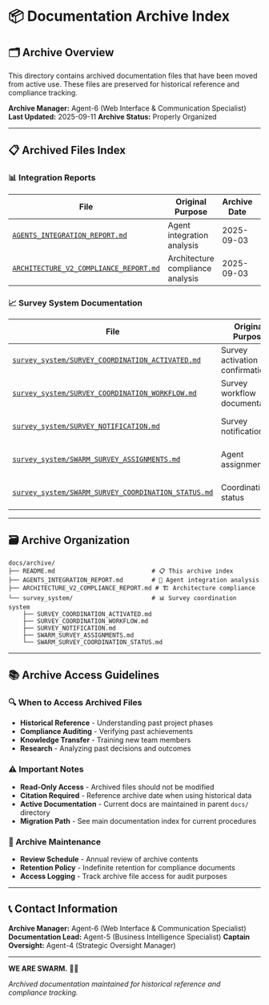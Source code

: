 # 📦 **Documentation Archive Index**

## **🗂️ Archive Overview**

This directory contains archived documentation files that have been moved from active use. These files are preserved for historical reference and compliance tracking.

**Archive Manager:** Agent-6 (Web Interface & Communication Specialist)
**Last Updated:** 2025-09-11
**Archive Status:** Properly Organized

---

## **📋 Archived Files Index**

### **📊 Integration Reports**
| File | Original Purpose | Archive Date | Status |
|------|------------------|--------------|--------|
| [`AGENTS_INTEGRATION_REPORT.md`](AGENTS_INTEGRATION_REPORT.md) | Agent integration analysis | 2025-09-03 | ✅ Historical Reference |
| [`ARCHITECTURE_V2_COMPLIANCE_REPORT.md`](ARCHITECTURE_V2_COMPLIANCE_REPORT.md) | Architecture compliance analysis | 2025-09-03 | ✅ Historical Reference |

### **📈 Survey System Documentation**
| File | Original Purpose | Archive Date | Status |
|------|------------------|--------------|--------|
| [`survey_system/SURVEY_COORDINATION_ACTIVATED.md`](survey_system/SURVEY_COORDINATION_ACTIVATED.md) | Survey activation confirmation | 2025-01-28 | ✅ Completed Project |
| [`survey_system/SURVEY_COORDINATION_WORKFLOW.md`](survey_system/SURVEY_COORDINATION_WORKFLOW.md) | Survey workflow documentation | 2025-01-28 | ✅ Completed Project |
| [`survey_system/SURVEY_NOTIFICATION.md`](survey_system/SURVEY_NOTIFICATION.md) | Survey notifications | 2025-01-28 | ✅ Completed Project |
| [`survey_system/SWARM_SURVEY_ASSIGNMENTS.md`](survey_system/SWARM_SURVEY_ASSIGNMENTS.md) | Agent assignments | 2025-01-28 | ✅ Completed Project |
| [`survey_system/SWARM_SURVEY_COORDINATION_STATUS.md`](survey_system/SWARM_SURVEY_COORDINATION_STATUS.md) | Coordination status | 2025-01-28 | ✅ Completed Project |

---

## **🗃️ Archive Organization**

```
docs/archive/
├── README.md                           # 📋 This archive index
├── AGENTS_INTEGRATION_REPORT.md        # 🤖 Agent integration analysis
├── ARCHITECTURE_V2_COMPLIANCE_REPORT.md # 🏗️ Architecture compliance
└── survey_system/                      # 📊 Survey coordination system
    ├── SURVEY_COORDINATION_ACTIVATED.md
    ├── SURVEY_COORDINATION_WORKFLOW.md
    ├── SURVEY_NOTIFICATION.md
    ├── SWARM_SURVEY_ASSIGNMENTS.md
    └── SWARM_SURVEY_COORDINATION_STATUS.md
```

---

## **📚 Archive Access Guidelines**

### **🔍 When to Access Archived Files**
- **Historical Reference** - Understanding past project phases
- **Compliance Auditing** - Verifying past achievements
- **Knowledge Transfer** - Training new team members
- **Research** - Analyzing past decisions and outcomes

### **⚠️ Important Notes**
- **Read-Only Access** - Archived files should not be modified
- **Citation Required** - Reference archive date when using historical data
- **Active Documentation** - Current docs are maintained in parent `docs/` directory
- **Migration Path** - See main documentation index for current procedures

### **🔄 Archive Maintenance**
- **Review Schedule** - Annual review of archive contents
- **Retention Policy** - Indefinite retention for compliance documents
- **Access Logging** - Track archive file access for audit purposes

---

## **📞 Contact Information**

**Archive Manager:** Agent-6 (Web Interface & Communication Specialist)
**Documentation Lead:** Agent-5 (Business Intelligence Specialist)
**Captain Oversight:** Agent-4 (Strategic Oversight Manager)

---

**WE ARE SWARM.** 🚀🐝

*Archived documentation maintained for historical reference and compliance tracking.*
